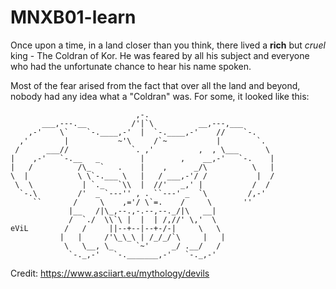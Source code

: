 # MNXB01-learn

Once upon a time, in a land closer than you think, there lived a **rich** but _cruel_ king - The Coldran of Kor. 
He was feared by all his subject and everyone who had the unfortunate chance to hear his name spoken.

Most of the fear arised from the fact that over all the land and beyond,
nobody had any idea what a "Coldran" was. For some, it looked like this:

```
                            ,-.                               
       ___,---.__          /'|`\          __,---,___          
    ,-'    \`    `-.____,-'  |  `-.____,-'    //    `-.       
  ,'        |           ~'\     /`~           |        `.      
 /      ___//              `. ,'          ,  , \___      \    
|    ,-'   `-.__   _         |        ,    __,-'   `-.    |    
|   /          /\_  `   .    |    ,      _/\          \   |   
\  |           \ \`-.___ \   |   / ___,-'/ /           |  /  
 \  \           | `._   `\\  |  //'   _,' |           /  /      
  `-.\         /'  _ `---'' , . ``---' _  `\         /,-'     
     ``       /     \    ,='/ \`=.    /     \       ''          
             |__   /|\_,--.,-.--,--._/|\   __|                  
             /  `./  \\`\ |  |  | /,//' \,'  \                  
eViL        /   /     ||--+--|--+-/-|     \   \                 
           |   |     /'\_\_\ | /_/_/`\     |   |                
            \   \__, \_     `~'     _/ .__/   /            
             `-._,-'   `-._______,-'   `-._,-'

```
Credit: <https://www.asciiart.eu/mythology/devils>

